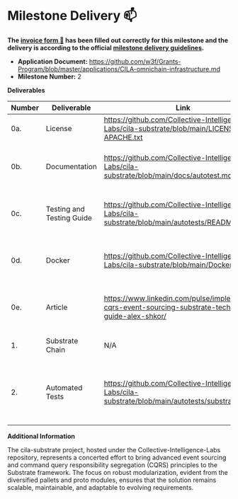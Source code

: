 # Milestone Delivery :mailbox:

**The [invoice form :pencil:](https://docs.google.com/forms/d/e/1FAIpQLSfmNYaoCgrxyhzgoKQ0ynQvnNRoTmgApz9NrMp-hd8mhIiO0A/viewform) has been filled out correctly for this milestone and the delivery is according to the official [milestone delivery guidelines](https://github.com/w3f/Grants-Program/blob/master/docs/Support%20Docs/milestone-deliverables-guidelines.md).**  

* **Application Document:** https://github.com/w3f/Grants-Program/blob/master/applications/CILA-omnichain-infrastructure.md
* **Milestone Number:** 2

**Deliverables**

| Number | Deliverable | Link | Notes |
| ------------- | ------------- | ------------- |------------- |
| 0a. | License | https://github.com/Collective-Intelligence-Labs/cila-substrate/blob/main/LICENSE-APACHE.txt | Provision of an Apache License.| 
| 0b. | Documentation | https://github.com/Collective-Intelligence-Labs/cila-substrate/blob/main/docs/autotest.md | Comprehensive documentation to facilitate users and developers. | 
| 0c. | Testing and Testing Guide | https://github.com/Collective-Intelligence-Labs/cila-substrate/blob/main/autotests/README.md | A thorough testing procedure and accompanying guide.| 
| 0d. | Docker | https://github.com/Collective-Intelligence-Labs/cila-substrate/blob/main/Dockerfile | Dockerfile to build and run the project in a containerized environment.| 
| 0e. | Article | https://www.linkedin.com/pulse/implementing-cqrs-event-sourcing-substrate-technical-guide-alex-shkor/ | The article about CQRS + ES implementation on Substrate. | 
| 1. | Substrate Chain | N/A | We deployed substarte chain in local env. | 
| 2.  | Automated Tests | https://github.com/Collective-Intelligence-Labs/cila-substrate/blob/main/autotests/substrate.test.js  | Implementation of automated test to test basic functionality of our CQRS + ES implementation |



**Additional Information**

The cila-substrate project, hosted under the Collective-Intelligence-Labs repository, represents a concerted effort to bring advanced event sourcing and command query responsibility segregation (CQRS) principles to the Substrate framework. The focus on robust modularization, evident from the diversified pallets and proto modules, ensures that the solution remains scalable, maintainable, and adaptable to evolving requirements.